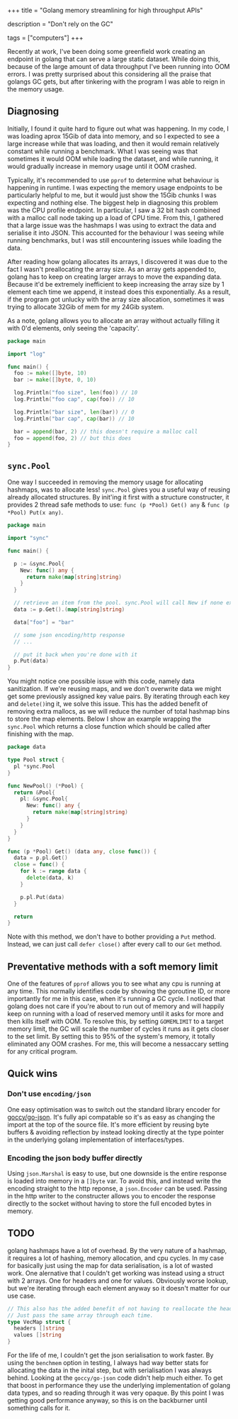 +++
title = "Golang memory streamlining for high throughput APIs"

description = "Don't rely on the GC"

tags = ["computers"]
+++

Recently at work, I've been doing some greenfield work creating an endpoint in golang that can serve a large static dataset. While doing this, because of the large amount of data throughput I've been running into OOM errors. I was pretty surprised about this considering all the praise that golangs GC gets, but after tinkering with the program I was able to reign in the memory usage.

## Diagnosing

Initially, I found it quite hard to figure out what was happening. In my code, I was loading aprox 15Gib of data into memory, and so I expected to see a large increase while that was loading, and then it would remain relatively constant while running a benchmark. What I was seeing was that sometimes it would OOM while loading the dataset, and while running, it would gradually increase in memory usage until it OOM crashed.

Typically, it's recommended to use `pprof` to determine what behaviour is happening in runtime. I was expecting the memory usage endpoints to be particularly helpful to me, but it would just show the 15Gib chunks I was expecting and nothing else. The biggest help in diagnosing this problem was the CPU profile endpoint. In particular, I saw a 32 bit hash combined with a malloc call node taking up a load of CPU time. From this, I gathered that a large issue was the hashmaps I was using to extract the data and serialise it into JSON. This accounted for the behaviour I was seeing while running benchmarks, but I was still encountering issues while loading the data.

After reading how golang allocates its arrays, I discovered it was due to the fact I wasn't preallocating the array size. As an array gets appended to, golang has to keep on creating larger arrays to move the expanding data. Because it'd be extremely inefficient to keep increasing the array size by 1 element each time we append, it instead does this exponentially. As a result, if the program got unlucky with the array size allocation, sometimes it was trying to allocate 32Gib of mem for my 24Gib system.

As a note, golang allows you to allocate an array without actually filling it with 0'd elements, only seeing the 'capacity'.

```go
package main

import "log"

func main() {
  foo := make([]byte, 10)
  bar := make([]byte, 0, 10)

  log.Println("foo size", len(foo)) // 10
  log.Println("foo cap", cap(foo)) // 10

  log.Println("bar size", len(bar)) // 0
  log.Println("bar cap", cap(bar)) // 10

  bar = append(bar, 2) // this doesn't require a malloc call
  foo = append(foo, 2) // but this does
}

```
## `sync.Pool`

One way I succeeded in removing the memory usage for allocating hashmaps, was to allocate less! `sync.Pool` gives you a useful way of reusing already allocated structures. By init'ing it first with a structure constructer, it provides 2 thread safe methods to use: `func (p *Pool) Get() any` & `func (p *Pool) Put(x any)`.

```go
package main

import "sync"

func main() {

  p := &sync.Pool{
    New: func() any {
      return make(map[string]string)
    }
  }

  // retrieve an item from the pool. sync.Pool will call New if none exists
  data := p.Get().(map[string]string)

  data["foo"] = "bar"

  // some json encoding/http response
  // ...

  // put it back when you're done with it
  p.Put(data)
}
```

You might notice one possible issue with this code, namely data sanitization. If we're reusing maps, and we don't overwrite data we might get some previously assigned key value pairs. By iterating through each key and `delete()`ing it, we solve this issue. This has the added benefit of removing extra mallocs, as we will reduce the number of total hashmap bins to store the map elements. Below I show an example wrapping the `sync.Pool` which returns a close function which should be called after finishing with the map.

```go
package data

type Pool struct {
  pl *sync.Pool
}

func NewPool() (*Pool) {
  return &Pool{
    pl: &sync.Pool{
      New: func() any {
        return make(map[string]string)
      }
    }
  }
}

func (p *Pool) Get() (data any, close func()) {
  data = p.pl.Get()
  close = func() {
    for k := range data {
      delete(data, k)
    }

    p.pl.Put(data)
  }

  return
}
```

Note with this method, we don't have to bother providing a `Put` method. Instead, we can just call `defer close()` after every call to our `Get` method.

## Preventative methods with a soft memory limit

One of the features of `pprof` allows you to see what any cpu is running at any time. This normally identifies code by showing the goroutine ID, or more importantly for me in this case, when it's running a GC cycle. I noticed that golang does not care if you're about to run out of memory and will happily keep on running with a load of reserved memory until it asks for more and then kills itself with OOM. To resolve this, by setting `GOMEMLIMIT` to a target memory limit, the GC will scale the number of cycles it runs as it gets closer to the set limit. By setting this to 95% of the system's memory, it totally eliminated any OOM crashes. For me, this will become a nessaccary setting for any critical program.

## Quick wins
### Don't use `encoding/json`

One easy optimisation was to switch out the standard library encoder for [goccy/go-json](https://github.com/goccy/go-json). It's fully api compatable so it's as easy as changing the import at the top of the source file. It's more efficient by reusing byte buffers & avoiding reflection by instead looking directly at the type pointer in the underlying golang implementation of interfaces/types.

### Encoding the json body buffer directly

Using `json.Marshal` is easy to use, but one downside is the entire response is loaded into memory in a `[]byte` var. To avoid this, and instead write the encoding straight to the http reponse, a `json.Encoder` can be used. Passing in the http writer to the constructer allows you to encoder the response directly to the socket without having to store the full encoded bytes in memory.

## TODO

golang hashmaps have a lot of overhead. By the very nature of a hashmap, it requires a lot of hashing, memory allocation, and cpu cycles. In my case for basically just using the map for data serialisation, is a lot of wasted work. One alernative that I couldn't get working was instead using a struct with 2 arrays. One for headers and one for values. Obviously worse lookup, but we're iterating through each element anyway so it doesn't matter for our use case.

```go
// This also has the added benefit of not having to reallocate the header map.
// Just pass the same array through each time.
type VecMap struct {
  headers []string
  values []string
}
```

For the life of me, I couldn't get the json serialisation to work faster. By using the `benchmem` option in testing, I always had way better stats for allocating the data in the inital step, but with serialisation I was always behind. Looking at the `goccy/go-json` code didn't help much either. To get that boost in performance they use the underlying implementation of golang data types, and so reading through it was very opaque. By this point I was getting good performance anyway, so this is on the backburner until something calls for it.
